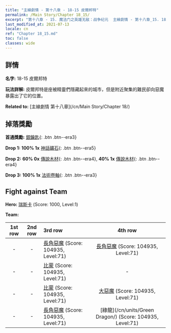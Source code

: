 ```yaml
---
title: "主線劇情 - 第十八章 - 18-15 皮爾邦特"
permalink: /Main Story/Chapter 18_15/
excerpt: "第十八章 - 15. 魔法门之英雄无敌：战争纪元  主線劇情 - 第十八章_15. 18-15 皮爾邦特"
last_modified_at: 2021-07-13
locale: cn
ref: "Chapter 18_15.md"
toc: false
classes: wide
---
```


## 詳情

 **名字:** 18-15 皮爾邦特

 **玩法詳解:** 皮爾邦特是座被精靈們隱藏起來的城市，但是附近聚集的難民卻向惡魔暴露出了它的位置。

 **Related to:** [主線劇情 第十八章](/cn/Main Story/Chapter 18/)

## 掉落獎勵

 **首通獎勵:** [銀鑰匙](/cn/Items/con_693/){: .btn .btn--era3}

 **Drop 1:** **100% 1x** [神話礦石](/cn/Items/mat_61/){: .btn .btn--era5}

 **Drop 2:** **60% 0x** [傳說木材](/cn/Items/mat_55/){: .btn .btn--era4}, **40% 1x** [傳說木材](/cn/Items/mat_55/){: .btn .btn--era4}

 **Drop 3:** **100% 1x** [法術卷軸](/cn/Items/con_694/){: .btn .btn--era3}


## Fight against Team
 **Hero:** [瑞斯卡](/cn/heroes/Rashka/) (Score: 1000, Level:1)

 **Team:**


  | 1st row | 2nd row | 3rd row | 4th row |
  |:----:|:----:|:----|:----:|
  | - | - | [長角惡魔](/cn/units/Demon/) (Score: 104935, Level:71)  | [長角惡魔](/cn/units/Demon/) (Score: 104935, Level:71)  |
  | - | - | [比蒙](/cn/units/Behemoth/) (Score: 104935, Level:71)  | - |
  | - | - | [比蒙](/cn/units/Behemoth/) (Score: 104935, Level:71)  | [大惡魔](/cn/units/Devil/) (Score: 104935, Level:71)  |
  | - | - | [長角惡魔](/cn/units/Demon/) (Score: 104935, Level:71)  | [綠龍](/cn/units/Green Dragon/) (Score: 104935, Level:71)  |


